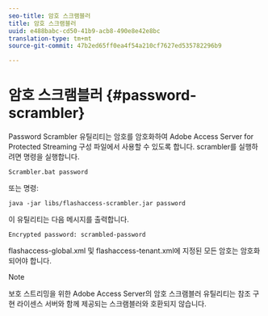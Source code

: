 ```yaml
---
seo-title: 암호 스크램블러
title: 암호 스크램블러
uuid: e488babc-cd50-41b9-acb8-490e8e42e8bc
translation-type: tm+mt
source-git-commit: 47b2ed65ff0ea4f54a210cf7627ed535782296b9

---
```



# 암호 스크램블러 {#password-scrambler}

Password Scrambler 유틸리티는 암호를 암호화하여 Adobe Access Server for Protected Streaming 구성 파일에서 사용할 수 있도록 합니다. scrambler를 실행하려면 명령을 실행합니다.

```
Scrambler.bat password 
```

또는 명령:

```
java -jar libs/flashaccess-scrambler.jar password  
```

이 유틸리티는 다음 메시지를 출력합니다.

```
Encrypted password: scrambled-password 
```

flashaccess-global.xml 및 flashaccess-tenant.xml에 지정된 모든 암호는 암호화되어야 합니다.

>[!NOTE]
>
>보호 스트리밍을 위한 Adobe Access Server의 암호 스크램블러 유틸리티는 참조 구현 라이센스 서버와 함께 제공되는 스크램블러와 호환되지 않습니다.

